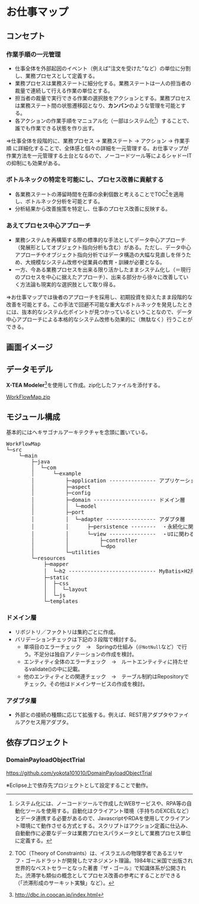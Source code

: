 # お仕事マップ

## コンセプト			
			
### 作業手順の一元管理		
			
- 仕事全体を外部起因のイベント（例えば”注文を受けた”など）の単位に分割し、業務プロセスとして定義する。
- 業務プロセスは業務ステートに細分化する。業務ステートは一人の担当者の裁量で連続して行える作業の単位とする。
- 担当者の裁量で実行できる作業の選択肢をアクションとする。業務プロセスは業務ステート間の状態遷移図となり、**カンバン**のような管理を可能とする。
- 各アクションの作業手順をマニュアル化（一部はシステム化[^1]）することで、誰でも作業できる状態を作り出す。

⇒仕事全体を段階的に、業務プロセス → 業務ステート → アクション → 作業手順 に詳細化することで、全体感と個々の詳細を一元管理する。お仕事マップが作業方法を一元管理する土台となるので、ノーコードツール等によるシャドーITの抑制にも効果がある。	

[^1]:システム化には、ノーコードツールで作成したWEBサービスや、RPA等の自動化ツールを使用する。自動化はクライアント環境（手持ちのEXCELなど）とデータ連携する必要があるので、JavascriptやRDAを使用してクライアント環境にて動作させる方式とする。スクリプトはアクション定義に仕込み、自動動作に必要なデータは業務プロセスパラメータとして業務プロセス単位に定義する。

### ボトルネックの特定を可能にし、プロセス改善に貢献する		

- 各業務ステートの滞留時間を在庫の余剰個数と考えることでTOC[^2]を適用し、ボトルネック分析を可能とする。
- 分析結果から改善施策を特定し、仕事のプロセス改善に反映する。

[^2]:TOC（Theory of Constraints）は、イスラエルの物理学者であるエリヤフ・ゴールドラットが開発したマネジメント理論。1984年に米国で出版され世界的なベストセラーとなった著書『ザ・ゴール』で知識体系が公開された。渋滞学も類似の概念としてプロセス改善の参考にすることができる（「渋滞形成のサーキット実験」など）。

### あえてプロセス中心アプローチ		

- 業務システムを再構築する際の標準的な手法としてデータ中心アプローチ（発展形としてオブジェクト指向分析も含む）がある。ただし、データ中心アプローチやオブジェクト指向分析ではデータ構造の大幅な見直しを伴うため、大規模なシステム改修や従業員の教育・訓練が必要となる。
- 一方、今ある業務プロセスを出来る限り活かしたままシステム化し（＝現行のプロセスを中心に据えたアプローチ）、出来る部分から徐々に改善していく方法論も現実的な選択肢として取り得る。

⇒お仕事マップでは後者のアプローチを採用し、初期投資を抑えたまま段階的な改善を可能とする。この手法で回避不可能な重大なボトルネックを発見したときには、抜本的なシステム化ポイントが見つかっているということなので、データ中心アプローチによる本格的なシステム改修も効果的に（無駄なく）行うことができる。

## 画面イメージ

## データモデル

**X-TEA Modeler**[^3]を使用して作成。zip化したファイルを添付する。

[WorkFlowMap.zip](https://github.com/yokota101010/WorkFlowMap/files/8803983/WorkFlowMap.zip)

[^3]:http://dbc.in.coocan.jp/index.html

## モジュール構成

基本的にはヘキサゴナルアーキテクチャを念頭に置いている。

<pre>
WorkFlowMap
└─src
    └─main
        ├─java
        │  └─com
        │      └─example
        │          ├─application --------------- アプリケーション層
        │          ├─aspect
        │          ├─config
        │          ├─domain -------------------- ドメイン層
        │          │  └─model
        │          ├─port
        │          │  └─adapter ---------------- アダプタ層
        │          │      ├─persistence --------  ・永続化に関わるアダプタ（MyBatis用インタフェース）
        │          │      └─view ---------------  ・UIに関わるアダプタ
        │          │          ├─controller
        │          │          └─dpo
        │          └─utilities
        └─resources
            ├─mapper
            │  └─h2 ---------------------------- MyBatis×H2用XMLファイル
            ├─static
            │  ├─css
            │  │  └─layout
            │  └─js
            └─templates
</pre>

### ドメイン層
 
- リボジトリ／ファクトリは集約ごとに作成。
- バリデーションチェックは下記の３段階で検討する。
  - 単項目のエラーチェック　→　Springの仕組み（`＠NotNull`など）で行う。不足分は独自アノテーションの作成を検討。
  - エンティティ全体のエラーチェック　→　ルートエンティティに持たせるvalidate()の中に記載。
  - 他のエンティティとの関連チェック　→　テーブル制約はRepositoryでチェック。その他はドメインサービスの作成を検討。

### アダプタ層

- 外部との接続の種類に応じて拡張する。例えば、REST用アダプタやファイルアクセス用アダプタ。

## 依存プロジェクト
### DomainPayloadObjectTrial
https://github.com/yokota101010/DomainPayloadObjectTrial

※Eclipse上で依存先プロジェクトとして設定することで動作。
